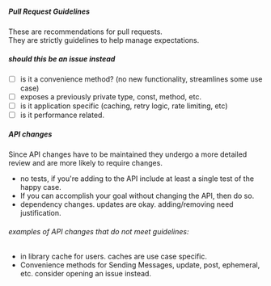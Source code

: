 ##### Pull Request Guidelines

These are recommendations for pull requests.  
They are strictly guidelines to help manage expectations.

##### should this be an issue instead
- [ ] is it a convenience method? (no new functionality, streamlines some use case)
- [ ] exposes a previously private type, const, method, etc.
- [ ] is it application specific (caching, retry logic, rate limiting, etc)
- [ ] is it performance related.

##### API changes

Since API changes have to be maintained they undergo a more detailed review and are more likely to require changes.

- no tests, if you're adding to the API include at least a single test of the happy case.
- If you can accomplish your goal without changing the API, then do so.
- dependency changes. updates are okay. adding/removing need justification.

###### examples of API changes that do not meet guidelines:
- in library cache for users. caches are use case specific.
- Convenience methods for Sending Messages, update, post, ephemeral, etc. consider opening an issue instead.
